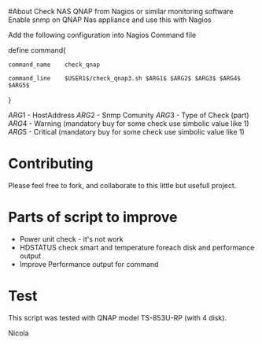 #About
Check NAS QNAP from Nagios or similar monitoring software
Enable snmp on QNAP Nas appliance and use this with Nagios

Add the following configuration into Nagios Command file

define command{

	command_name 	check_qnap
	
	command_line 	$USER1$/check_qnap3.sh $ARG1$ $ARG2$ $ARG3$ $ARG4$ $ARG5$
	
}

$ARG1$ - HostAddress
$ARG2$ - Snmp Comunity
$ARG3$ - Type of Check (part)
$ARG4$ - Warning  (mandatory buy for some check use simbolic value like 1)
$ARG5$ - Critical (mandatory buy for some check use simbolic value like 1)

# Contributing
Please feel free to fork, and collaborate to this little but usefull project.

# Parts of script to improve
- Power unit check - it's not work
- HDSTATUS check smart and temperature foreach disk and performance output
- Improve Performance output for command

# Test
This script was tested with QNAP model TS-853U-RP (with 4 disk). 

Nicola
